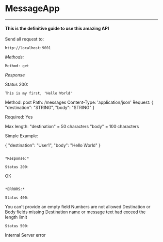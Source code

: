 # MessageApp
***
#### This is the definitive guide to use this amazing API
 
Send all request to: 
```
http://localhost:9001
```
*Methods:*

```
Method: get
```
*Response*

Status 200:
```
This is my first, 'Hello World'
```

Method: post
Path: /messages
Content-Type: 'application/json'
Request: 
{
  "destination": "STRING",
  "body": "STRING"
}

Required: Yes

Max length:
  "destination" = 50 characters
  "body" = 100 characters

Simple Example: 

{
  "destination": "User1",
  "body": "Hello World"
}
```

*Response:*

Status 200:
```
OK
```

*ERRORS:* 

Status 400:
```
You can't provide an empty field
Numbers are not allowed
Destination or Body fields missing
Destination name or message text had exceed the length limit
```
Status 500:
```
Internal Server error



```
